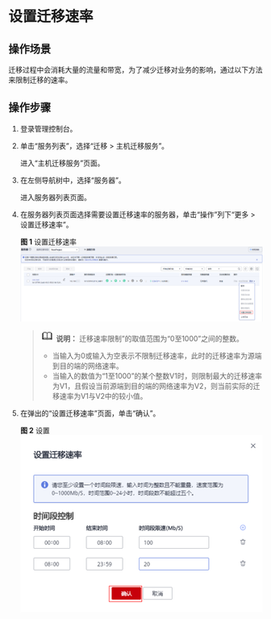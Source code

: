 # 设置迁移速率<a name="sms_03_0042"></a>

## 操作场景<a name="zh-cn_topic_0257638782_section1566111211466"></a>

迁移过程中会消耗大量的流量和带宽，为了减少迁移对业务的影响，通过以下方法来限制迁移的速率。

## 操作步骤<a name="zh-cn_topic_0257638782_section3351933141218"></a>

1.  登录管理控制台。
2.  单击“服务列表”，选择“迁移 \> 主机迁移服务”。

    进入“主机迁移服务”页面。

3.  在左侧导航树中，选择“服务器”。

    进入服务器列表页面。

4.  在服务器列表页面选择需要设置迁移速率的服务器，单击“操作”列下“更多 \> 设置迁移速率”。

    **图 1**  设置迁移速率<a name="zh-cn_topic_0257638782_fig17598515235"></a>  
    ![](figures/设置迁移速率.png "设置迁移速率")

    >![](public_sys-resources/icon-note.gif) **说明：** 
    >迁移速率限制”的取值范围为“0至1000”之间的整数。
    >-   当输入为0或输入为空表示不限制迁移速率，此时的迁移速率为源端到目的端的网络速率。
    >-   当输入的数值为“1至1000”的某个整数V1时，则限制最大的迁移速率为V1，且假设当前源端到目的端的网络速率为V2，则当前实际的迁移速率为V1与V2中的较小值。

5.  在弹出的“设置迁移速率”页面，单击“确认”。

    **图 2**  设置<a name="zh-cn_topic_0257638782_fig213892382413"></a>  
    ![](figures/设置.png "设置")


